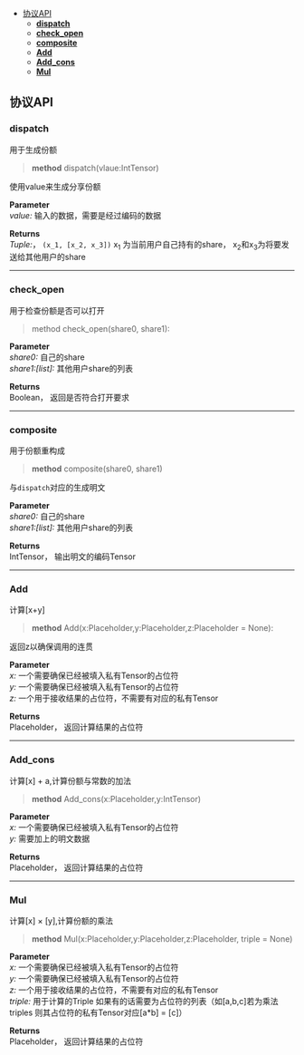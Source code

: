 - [协议API](#协议api)
  - [**dispatch**](#dispatch)
  - [**check_open**](#check_open)
  - [**composite**](#composite)
  - [**Add**](#add)
  - [**Add_cons**](#add_cons)
  - [**Mul**](#mul)

## 协议API
### **dispatch**

用于生成份额
>**method** dispatch(vlaue:IntTensor)

使用value来生成分享份额

**Parameter**
<br> *value:* 输入的数据，需要是经过编码的数据

**Returns**
<br> *Tuple:*， `(x_1, [x_2, x_3])` x<sub>1</sub> 为当前用户自己持有的share， x<sub>2</sub>和x<sub>3</sub>为将要发送给其他用户的share

-----

### **check_open**

用于检查份额是否可以打开
>method check_open(share0, share1):

**Parameter**
<br> *share0:* 自己的share
<br> *share1:[list]:* 其他用户share的列表 


**Returns**
<br> Boolean， 返回是否符合打开要求

-----

### **composite**

用于份额重构成
>**method** composite(share0, share1)

与`dispatch`对应的生成明文

**Parameter**
<br> *share0:* 自己的share
<br> *share1:[list]:* 其他用户share的列表 

**Returns**
<br> IntTensor， 输出明文的编码Tensor

-----
### **Add**

计算[x+y]
>**method** Add(x:Placeholder,y:Placeholder,z:Placeholder = None):

返回z以确保调用的连贯

**Parameter**
<br> *x:* 一个需要确保已经被填入私有Tensor的占位符
<br> *y:* 一个需要确保已经被填入私有Tensor的占位符
<br> *z:* 一个用于接收结果的占位符，不需要有对应的私有Tensor

**Returns**
<br> Placeholder， 返回计算结果的占位符

-----

### **Add_cons**

计算[x] + a,计算份额与常数的加法
>**method** Add_cons(x:Placeholder,y:IntTensor)



**Parameter**
<br> *x:* 一个需要确保已经被填入私有Tensor的占位符
<br> *y:* 需要加上的明文数据

**Returns**
<br> Placeholder， 返回计算结果的占位符

-----

### **Mul**

计算[x] × [y],计算份额的乘法
>**method** Mul(x:Placeholder,y:Placeholder,z:Placeholder, triple = None)


**Parameter**
<br> *x:* 一个需要确保已经被填入私有Tensor的占位符
<br> *y:* 一个需要确保已经被填入私有Tensor的占位符
<br> *z:* 一个用于接收结果的占位符，不需要有对应的私有Tensor
<br> *triple:* 用于计算的Triple 如果有的话需要为占位符的列表（如[a,b,c]若为乘法triples 则其占位符的私有Tensor对应[a*b] = [c]）


**Returns**
<br> Placeholder， 返回计算结果的占位符